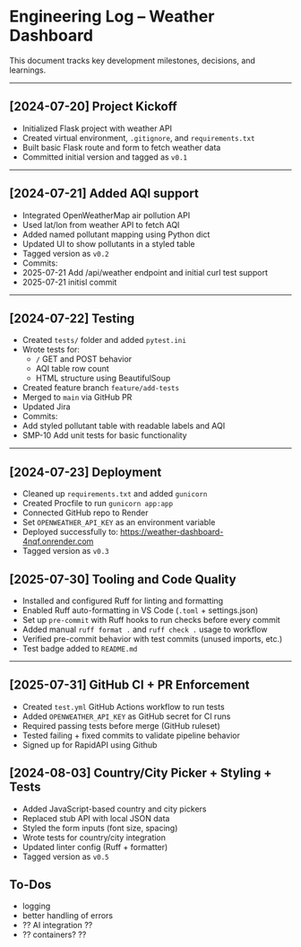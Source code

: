 # Engineering Log – Weather Dashboard

This document tracks key development milestones, decisions, and learnings.

---

## [2024-07-20] Project Kickoff
- Initialized Flask project with weather API
- Created virtual environment, `.gitignore`, and `requirements.txt`
- Built basic Flask route and form to fetch weather data
- Committed initial version and tagged as `v0.1`

---

## [2024-07-21] Added AQI support
- Integrated OpenWeatherMap air pollution API
- Used lat/lon from weather API to fetch AQI
- Added named pollutant mapping using Python dict
- Updated UI to show pollutants in a styled table
- Tagged version as `v0.2`
- Commits:
- 2025-07-21 Add /api/weather endpoint and initial curl test support
- 2025-07-21 initisl commit

---

## [2024-07-22] Testing
- Created `tests/` folder and added `pytest.ini`
- Wrote tests for:
  - `/` GET and POST behavior
  - AQI table row count
  - HTML structure using BeautifulSoup
- Created feature branch `feature/add-tests`
- Merged to `main` via GitHub PR 
- Updated Jira
- Commits:
- Add styled pollutant table with readable labels and AQI
- SMP-10 Add unit tests for basic functionality

---

## [2024-07-23] Deployment

- Cleaned up `requirements.txt` and added `gunicorn`
- Created Procfile to run `gunicorn app:app`
- Connected GitHub repo to Render
- Set `OPENWEATHER_API_KEY` as an environment variable
- Deployed successfully to: https://weather-dashboard-4nqf.onrender.com
- Tagged version as `v0.3`


## [2025-07-30] Tooling and Code Quality

- Installed and configured Ruff for linting and formatting
- Enabled Ruff auto-formatting in VS Code (`.toml` + settings.json)
- Set up `pre-commit` with Ruff hooks to run checks before every commit
- Added manual `ruff format .` and `ruff check .` usage to workflow
- Verified pre-commit behavior with test commits (unused imports, etc.)
- Test badge added to `README.md`

---

## [2025-07-31] GitHub CI + PR Enforcement

- Created `test.yml` GitHub Actions workflow to run tests
- Added `OPENWEATHER_API_KEY` as GitHub secret for CI runs
- Required passing tests before merge (GitHub ruleset)
- Tested failing + fixed commits to validate pipeline behavior
- Signed up for RapidAPI using Github

## [2024-08-03] Country/City Picker + Styling + Tests

- Added JavaScript-based country and city pickers
- Replaced stub API with local JSON data
- Styled the form inputs (font size, spacing)
- Wrote tests for country/city integration
- Updated linter config (Ruff + formatter)
- Tagged version as `v0.5`

## To-Dos ##
- logging
- better handling of errors
- ?? AI integration ??
- ?? containers? ??

